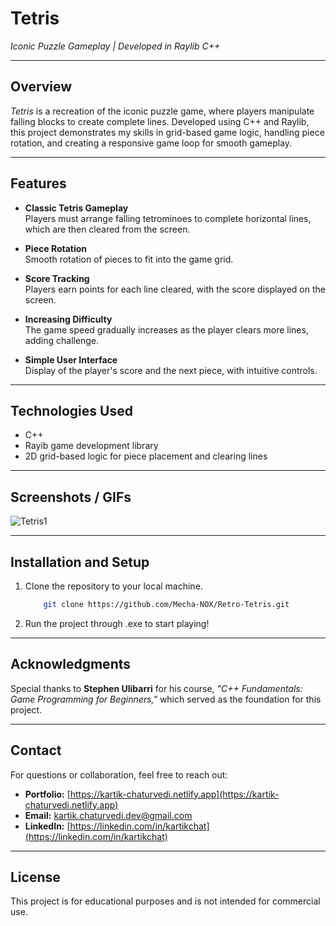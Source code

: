 # **Tetris**

*Iconic Puzzle Gameplay | Developed in Raylib C++*

---

## **Overview**

*Tetris* is a recreation of the iconic puzzle game, where players manipulate falling blocks to create complete lines. Developed using C++ and Raylib, this project demonstrates my skills in grid-based game logic, handling piece rotation, and creating a responsive game loop for smooth gameplay.

---

## **Features**

- **Classic Tetris Gameplay**   
Players must arrange falling tetrominoes to complete horizontal lines, which are then cleared from the screen.

- **Piece Rotation**   
Smooth rotation of pieces to fit into the game grid.

- **Score Tracking**   
Players earn points for each line cleared, with the score displayed on the screen.

- **Increasing Difficulty**   
The game speed gradually increases as the player clears more lines, adding challenge.

- **Simple User Interface**   
Display of the player's score and the next piece, with intuitive controls.

---

## **Technologies Used**

- C++
- Rayib game development library  
- 2D grid-based logic for piece placement and clearing lines

---

## **Screenshots / GIFs**

![Tetris1](https://github.com/Mecha-NOX/Countdown-Carnage/blob/b78451a59a67d9caf7e22beff407e0be5d344b78/GIFs/Countdown-Carnage_First.gif)

---

## **Installation and Setup**

1. Clone the repository to your local machine.  

    ```bash
        git clone https://github.com/Mecha-NOX/Retro-Tetris.git
    ```
  
2. Run the project through .exe to start playing!

---

## **Acknowledgments**

Special thanks to **Stephen Ulibarri** for his course, *"C++ Fundamentals: Game Programming for Beginners,"* which served as the foundation for this project.

---

## **Contact**

For questions or collaboration, feel free to reach out:

- **Portfolio:** [https://kartik-chaturvedi.netlify.app](https://kartik-chaturvedi.netlify.app)  
- **Email:** <kartik.chaturvedi.dev@gmail.com>  
- **LinkedIn:** [https://linkedin.com/in/kartikchat](https://linkedin.com/in/kartikchat)

---

## **License**

This project is for educational purposes and is not intended for commercial use.
